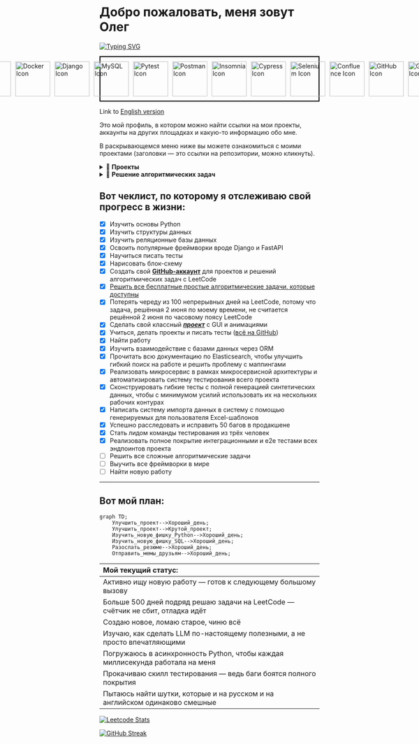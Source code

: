 # Добро пожаловать, меня зовут Олег

[![Typing SVG](https://readme-typing-svg.herokuapp.com?font=Tektur&weight=100&size=20&duration=2000&color=6C757D&multiline=true&repeat=false&width=1200&height=120&lines=%E2%80%82class+PythonDeveloper%3A;%E2%80%82%E2%80%82%E2%80%82%E2%80%82_Tech_Stack__core__+%3D+%5B%22Python%22%2C+%22FastAPI%22%2C+%22Elasticsearch%22%2C+%22PostgreSQL%22%2C+%22Docker%22%2C+%22Kafka%22%5D;%E2%80%82%E2%80%82%E2%80%82%E2%80%82_Experience__years__+%3D+3;%E2%80%82%E2%80%82%E2%80%82%E2%80%82_Contacts__telegram__+%3D+%22%40dopelen%22)](https://git.io/typing-svg)


<p align="left" style="display: flex; justify-content: center; gap: 10px; border: 2px solid #000; padding: 10px; ">
  <picture>
    <source media="(prefers-color-scheme: dark)" srcset="https://cdn.jsdelivr.net/gh/devicons/devicon@latest/icons/python/python-original-wordmark.svg">
    <img src="https://cdn.jsdelivr.net/gh/devicons/devicon@latest/icons/python/python-original-wordmark.svg" alt="Python Icon" width="80" height="80">
  </picture>
  
  <picture>
    <source media="(prefers-color-scheme: dark)" srcset="https://cdn.jsdelivr.net/gh/devicons/devicon@latest/icons/postgresql/postgresql-original.svg">
    <img src="https://cdn.jsdelivr.net/gh/devicons/devicon@latest/icons/postgresql/postgresql-original-wordmark.svg" alt="PostgreSQL Icon" width="80" height="80">
  </picture>
  
  <picture>
    <source media="(prefers-color-scheme: dark)" srcset="https://cdn.jsdelivr.net/gh/devicons/devicon@latest/icons/fastapi/fastapi-original-wordmark.svg">
    <img src="https://cdn.jsdelivr.net/gh/devicons/devicon@latest/icons/fastapi/fastapi-original-wordmark.svg" alt="FastAPI Icon" width="80" height="80">
  </picture>

  <picture>
    <source media="(prefers-color-scheme: dark)" srcset="https://cdn.jsdelivr.net/gh/devicons/devicon@latest/icons/elasticsearch/elasticsearch-plain-wordmark.svg">
    <img src="https://cdn.jsdelivr.net/gh/devicons/devicon@latest/icons/elasticsearch/elasticsearch-original-wordmark.svg" alt="Elasticsearch Icon" width="80" height="80">
  </picture>

  <picture>
    <source media="(prefers-color-scheme: dark)" srcset="https://cdn.jsdelivr.net/gh/devicons/devicon@latest/icons/sqlalchemy/sqlalchemy-original-wordmark.svg">
    <img src="https://cdn.jsdelivr.net/gh/devicons/devicon@latest/icons/sqlalchemy/sqlalchemy-plain-wordmark.svg" alt="SQLA Icon" width="80" height="80">
  </picture>

  <picture>
    <source media="(prefers-color-scheme: dark)" srcset="https://cdn.jsdelivr.net/gh/devicons/devicon@latest/icons/docker/docker-original-wordmark.svg">
    <img src="https://cdn.jsdelivr.net/gh/devicons/devicon@latest/icons/docker/docker-original-wordmark.svg" alt="Docker Icon" width="80" height="80">
  </picture>
  
  <picture>
    <source media="(prefers-color-scheme: dark)" srcset="https://static.djangoproject.com/img/logos/django-logo-negative.svg">
    <img src="https://cdn.jsdelivr.net/gh/devicons/devicon@latest/icons/django/django-plain-wordmark.svg" alt="Django Icon" width="80" height="80">
  </picture>
  
  <picture>
    <source media="(prefers-color-scheme: dark)" srcset="https://cdn.jsdelivr.net/gh/devicons/devicon@latest/icons/mysql/mysql-original-wordmark.svg">
    <img src="https://cdn.jsdelivr.net/gh/devicons/devicon@latest/icons/mysql/mysql-original-wordmark.svg" alt="MySQL Icon" width="80" height="80">
  </picture>

  <picture>
    <source media="(prefers-color-scheme: dark)" srcset="https://cdn.jsdelivr.net/gh/devicons/devicon@latest/icons/pytest/pytest-original-wordmark.svg">
    <img src="https://cdn.jsdelivr.net/gh/devicons/devicon@latest/icons/pytest/pytest-original-wordmark.svg" alt="Pytest Icon" width="80" height="80">
  </picture>

  <picture>
    <source media="(prefers-color-scheme: dark)" srcset="https://cdn.jsdelivr.net/gh/devicons/devicon@latest/icons/postman/postman-original-wordmark.svg">
    <img src="https://cdn.jsdelivr.net/gh/devicons/devicon@latest/icons/postman/postman-original-wordmark.svg" alt="Postman Icon" width="80" height="80">
  </picture>  

  <picture>
    <source media="(prefers-color-scheme: dark)" srcset="https://cdn.jsdelivr.net/gh/devicons/devicon@latest/icons/insomnia/insomnia-original-wordmark.svg">
    <img src="https://cdn.jsdelivr.net/gh/devicons/devicon@latest/icons/insomnia/insomnia-original.svg" alt="Insomnia Icon" width="80" height="80">
  </picture>  

  <picture>
    <source media="(prefers-color-scheme: dark)" srcset="https://qwantum.ru/wp-content/uploads/2023/05/cypress-light.svg">
    <img src="https://cdn.jsdelivr.net/gh/devicons/devicon@latest/icons/cypressio/cypressio-original-wordmark.svg" alt="Cypress Icon" width="80" height="80">
  </picture>  

  <picture>
    <source media="(prefers-color-scheme: dark)" srcset="https://cdn.jsdelivr.net/gh/devicons/devicon@latest/icons/selenium/selenium-original.svg">
    <img src="https://cdn.jsdelivr.net/gh/devicons/devicon@latest/icons/selenium/selenium-original.svg" alt="Selenium Icon" width="80" height="80">
  </picture>  

  <picture>
    <source media="(prefers-color-scheme: dark)" srcset="https://cdn.jsdelivr.net/gh/devicons/devicon@latest/icons/confluence/confluence-original-wordmark.svg">
    <img src="https://cdn.jsdelivr.net/gh/devicons/devicon@latest/icons/confluence/confluence-original-wordmark.svg" alt="Confluence Icon" width="80" height="80">
  </picture>  
  
  <picture>
    <source media="(prefers-color-scheme: dark)" srcset="https://www.svgrepo.com/show/217753/github.svg">
    <img src="https://www.svgrepo.com/show/303615/github-icon-1-logo.svg" alt="GitHub Icon" width="80" height="80">
  </picture>

  <picture>
    <source media="(prefers-color-scheme: dark)" srcset="https://cdn.jsdelivr.net/gh/devicons/devicon@latest/icons/gitlab/gitlab-plain-wordmark.svg">
    <img src="https://cdn.jsdelivr.net/gh/devicons/devicon@latest/icons/gitlab/gitlab-plain-wordmark.svg" alt="GitLab Icon" width="80" height="80">
  </picture>

  <picture>
    <source media="(prefers-color-scheme: dark)" srcset="https://cdn.jsdelivr.net/gh/devicons/devicon@latest/icons/swagger/swagger-original.svg">
    <img src="https://cdn.jsdelivr.net/gh/devicons/devicon@latest/icons/swagger/swagger-original.svg" alt="Swagger Icon" width="80" height="80">
  </picture>

  <picture>
    <source media="(prefers-color-scheme: dark)" srcset="https://www.svgrepo.com/show/373726/kivy.svg">
    <img src="https://www.svgrepo.com/show/373726/kivy.svg" alt="Kivy Icon" width="80" height="80">
  </picture>

  <picture>
    <source media="(prefers-color-scheme: dark)" srcset="https://icon.icepanel.io/Technology/png-shadow-512/Apache-Kafka.png">
    <img src="https://cdn.jsdelivr.net/gh/devicons/devicon@latest/icons/apachekafka/apachekafka-original-wordmark.svg" alt="Kafka Icon" width="80" height="80">
  </picture>

  <picture>
    <source media="(prefers-color-scheme: dark)" srcset="https://cdn.jsdelivr.net/gh/devicons/devicon@latest/icons/pycharm/pycharm-original.svg">
    <img src="https://cdn.jsdelivr.net/gh/devicons/devicon@latest/icons/pycharm/pycharm-original.svg" alt="PyCharm Icon" width="80" height="80">
  </picture>
  
</p>

Link to [English version](https://github.com/Dopelen/Dopelen/blob/main/README.md) 

Это мой профиль, в котором можно найти ссылки на мои проекты, аккаунты на других площадках и какую-то информацию обо мне.

В раскрывающемся меню ниже вы можете ознакомиться с моими проектами (заголовки — это ссылки на репозитории, можно кликнуть).


<details>
  <summary>🚀 <b>Проекты</b></summary>

  ### 1️⃣ [Product Categories](https://github.com/Dopelen/Product_categories)
  Микросервис для обработки заказов в магазине

  **Стек:** Python, FastAPI, PostgreSQL, Asyncpg, Docker, Alembic, SQLAlchemy, Pydantic

  ### 2️⃣ [Balance Application](https://github.com/Dopelen/balance_application)
  Микросервис для управления пользовательскими балансами через транзакции

  **Стек:** Python, FastAPI, PostgreSQL, gRPC, Asyncpg, Docker, Alembic, SQLAlchemy, Pydantic

  ### 3️⃣ [Warehouse Monitoring Service](https://github.com/Dopelen/warehouse-monitoring-service)
  Сервис для мониторинга состояния складов с использованием брокера событий

  **Стек:** Python, FastAPI, PostgreSQL, Aiokafka, Asyncpg, Docker, SQLAlchemy, Pydantic

  ### 4️⃣ [FastAPI Template](https://github.com/Dopelen/fastapi-template)
  Шаблон приложения на FastAPI

  **Стек:** Python, FastAPI, PostgreSQL, Aiokafka, Asyncpg, Docker, SQLAlchemy, Pydantic

  ### 5️⃣ [Testing Templates](https://github.com/Dopelen/testing-templates)
  Шаблоны и настройки для интеграционного тестирования

  **Стек:** Python, Pytest, Elasticsearch

  ### 6️⃣ [CheckIPer](https://github.com/Dopelen/CheckIPer__Kivy__)
  Программа для мониторинга состояния устройств в сети с помощью ping и гибкого таймера

  **Стек:** Python, Kivy

  ### 7️⃣ [Weatherman](https://github.com/Dopelen/Weatherman__Django__)
  Веб-приложение на Django для получения прогнозов погоды через API и построения графиков

  **Стек:** Python, JavaScript, CSS, Django, Matplotlib, Pandas, Plotly

  ### 8️⃣ [School](https://github.com/Dopelen/School__FastAPI-PostgreSQL__)
  Система управления базой данных школы

  **Стек:** Python, FastAPI, SQLAlchemy, Pydantic, Pytest

  ### 9️⃣ [Models for Game](https://github.com/Dopelen/Models_for_game)
  Сервис для расчета бонусов в игре с возможностью загрузки данных о них

  **Стек:** Python, SQLite, SQLAlchemy, Pytest

  ### 🔟 [Phone Book](https://github.com/Dopelen/Phone_book__Python__)
  Консольный интерфейс телефонного справочника

  **Стек:** Python
</details>

<details>
  <summary>🧩 <b>Решение алгоритмических задач</b></summary>

  ### 1️⃣ [LeetCode](https://github.com/Dopelen/Solved-problems)
  Мои решения тысяч алгоритмических задач

  **Стек:** Python

  ### 2️⃣ [AdventOfCode2024](https://github.com/Dopelen/AdventOfCode2024)
  Мои решения задач с ежегодного события AdventOfCode

  **Стек:** Python
</details>


## Вот чеклист, по которому я отслеживаю свой прогресс в жизни:

- [x] Изучить основы Python  
- [x] Изучить структуры данных  
- [x] Изучить реляционные базы данных  
- [x] Освоить популярные фреймворки вроде Django и FastAPI  
- [x] Научиться писать тесты  
- [x] Нарисовать блок-схему  
- [x] Создать свой [**GitHub-аккаунт**](https://github.com/Dopelen?tab=repositories) для проектов и решений алгоритмических задач с LeetCode  
- [x] [Решить все бесплатные простые алгоритмические задачи, которые доступны](https://leetcode.com/u/Oleg_Ab/)  
- [x] Потерять череду из 100 непрерывных дней на LeetCode, потому что задача, решённая 2 июня по моему времени, не считается решённой 2 июня по часовому поясу LeetCode  
- [x] Сделать свой классный [***проект***](https://github.com/Dopelen/CheckIPer) с GUI и анимациями  
- [x] Учиться, делать проекты и писать тесты ([всё на GitHub](https://github.com/Dopelen?tab=repositories))  
- [x] Найти работу  
- [x] Изучить взаимодействие с базами данных через ORM  
- [x] Прочитать всю документацию по Elasticsearch, чтобы улучшить гибкий поиск на работе и решить проблему с маппингами  
- [x] Реализовать микросервис в рамках микросервисной архитектуры и автоматизировать систему тестирования всего проекта  
- [x] Сконструировать гибкие тесты с полной генерацией синтетических данных, чтобы с минимумом усилий использовать их на нескольких рабочих контурах  
- [x] Написать систему импорта данных в систему с помощью генерируемых для пользователя Excel-шаблонов  
- [x] Успешно расследовать и исправить 50 багов в продакшене  
- [x] Стать лидом команды тестирования из трёх человек  
- [x] Реализовать полное покрытие интеграционными и e2e тестами всех эндпоинтов проекта  
- [ ] Решить все сложные алгоритмические задачи  
- [ ] Выучить все фреймворки в мире  
- [ ] Найти новую работу  

---

## Вот мой план:

```mermaid
graph TD;
    Улучшить_проект-->Хороший_день;
    Улучшить_проект-->Крутой_проект;
    Изучить_новую_фишку_Python-->Хороший_день;
    Изучить_новую_фишку_SQL-->Хороший_день;
    Разослать_резюме-->Хороший_день;
    Отправить_мемы_друзьям-->Хороший_день;
```

| Мой текущий статус: |
|:----|
|Активно ищу новую работу — готов к следующему большому вызову|
|Больше 500 дней подряд решаю задачи на LeetCode — счётчик не сбит, отладка идёт|
|Создаю новое, ломаю старое, чиню всё|
|Изучаю, как сделать LLM по-настоящему полезными, а не просто впечатляющими|
|Погружаюсь в асинхронность Python, чтобы каждая миллисекунда работала на меня|
|Прокачиваю скилл тестирования — ведь баги боятся полного покрытия|
|Пытаюсь найти шутки, которые и на русском и на английском одинаково смешные|


[![Leetcode Stats](https://leetcard.jacoblin.cool/Oleg_Ab?hide=ranking&ext=heatmap)](https://leetcode.com/u/Oleg_Ab/)

[![GitHub Streak](https://streak-stats.demolab.com?user=Dopelen&theme=graywhite&border_radius=50&card_width=550&fire=FF8910)](https://git.io/streak-stats)
